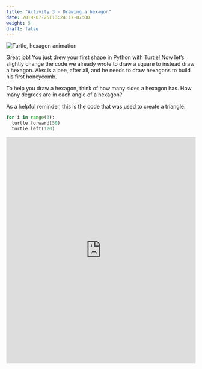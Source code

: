 ```yaml
---
title: "Activity 3 - Drawing a hexagon"
date: 2019-07-25T13:24:17-07:00
weight: 5
draft: false
---
```


![Turtle, hexagon animation](https://media.giphy.com/media/TDLqC61A5uOAO8WwnJ/giphy.gif) 

Great job! You just drew your first shape in Python with Turtle! Now let’s slightly change the code we already wrote to draw a square to instead draw a hexagon. Alex is a bee, after all, and he needs to draw hexagons to build his first honeycomb.

To help you draw a hexagon, think of how many sides a hexagon has. How many degrees are in each angle of a hexagon?

As a helpful reminder, this is the code that was used to create a triangle:

``` python
for i in range(3):
  turtle.forward(50)
  turtle.left(120)
```

<iframe src="https://trinket.io/embed/python/e82295e92f" width="100%" height="600" frameborder="0" marginwidth="0" marginheight="0" allowfullscreen></iframe>